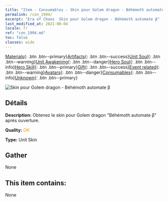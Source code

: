```yaml
---
title: "Item - Consumables - Skin pour Golem dragon - Béhémoth automate β"
permalink: /con_1994/
excerpt: "Era of Chaos  Skin pour Golem dragon - Béhémoth automate β"
last_modified_at: 2021-08-04
locale: fr
ref: "con_1994.md"
toc: false
classes: wide
---
```

 [Materials](/ItemsFR/){: .btn .btn--primary}[Artifacts](/ItemsFR/Artifacts/){: .btn .btn--success}[Unit Soul](/ItemsFR/UnitSoul/){: .btn .btn--warning}[Unit Awakening](/ItemsFR/UnitAwakening/){: .btn .btn--danger}[Hero Soul](/ItemsFR/HeroSoul/){: .btn .btn--info}[Hero Skill](/ItemsFR/HeroSkill/){: .btn .btn--primary}[Gift](/ItemsFR/Gift/){: .btn .btn--success}[Event related](/ItemsFR/Events/){: .btn .btn--warning}[Avatars](/ItemsFR/Avatars/){: .btn .btn--danger}[Consumables](/ItemsFR/Consumables/){: .btn .btn--info}[Unknown](/ItemsFR/Unknown/){: .btn .btn--primary}

 ![Skin pour Golem dragon - Béhémoth automate β](/images/u/ti_kuileilongpifu2.jpg)

## Détails
 **Description:** Obtenez le skin pour Golem dragon \"Béhémoth automate β\" après ouverture.

 **Quality:** <span style="color: #FF8C00">OK</span>

 **Type:** Unit Skin

## Gather

  None

## This item contains:

  None

